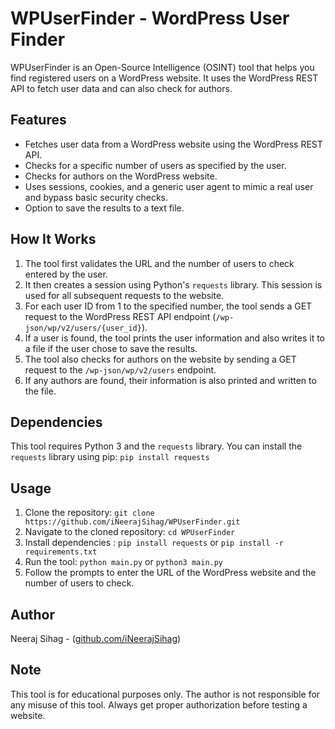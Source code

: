 # WPUserFinder - WordPress User Finder

WPUserFinder is an Open-Source Intelligence (OSINT) tool that helps you find registered users on a WordPress website. It uses the WordPress REST API to fetch user data and can also check for authors.

## Features

- Fetches user data from a WordPress website using the WordPress REST API.
- Checks for a specific number of users as specified by the user.
- Checks for authors on the WordPress website.
- Uses sessions, cookies, and a generic user agent to mimic a real user and bypass basic security checks.
- Option to save the results to a text file.

## How It Works

1. The tool first validates the URL and the number of users to check entered by the user.
2. It then creates a session using Python's `requests` library. This session is used for all subsequent requests to the website.
3. For each user ID from 1 to the specified number, the tool sends a GET request to the WordPress REST API endpoint (`/wp-json/wp/v2/users/{user_id}`).
4. If a user is found, the tool prints the user information and also writes it to a file if the user chose to save the results.
5. The tool also checks for authors on the website by sending a GET request to the `/wp-json/wp/v2/users` endpoint.
6. If any authors are found, their information is also printed and written to the file.

## Dependencies

This tool requires Python 3 and the `requests` library. You can install the `requests` library using pip:
`pip install requests`


## Usage

1. Clone the repository: `git clone https://github.com/iNeerajSihag/WPUserFinder.git`
2. Navigate to the cloned repository: `cd WPUserFinder`
3. Install dependencies : `pip install requests` or `pip install -r requirements.txt`
4. Run the tool: `python main.py` or `python3 main.py`
5. Follow the prompts to enter the URL of the WordPress website and the number of users to check.

## Author
Neeraj Sihag - ([github.com/iNeerajSihag](https://github.com/iNeerajSihag))
## Note

This tool is for educational purposes only. The author is not responsible for any misuse of this tool. Always get proper authorization before testing a website.
